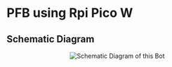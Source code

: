 # PFB using Rpi Pico W



## Schematic Diagram
<p align = "center">
  <img 
    src = "imgs/schematic-diagram.png"
    alt = "Schematic Diagram of this Bot"
    width: 500% 
    height: 100% 
    align = "center"
  />
</p>
